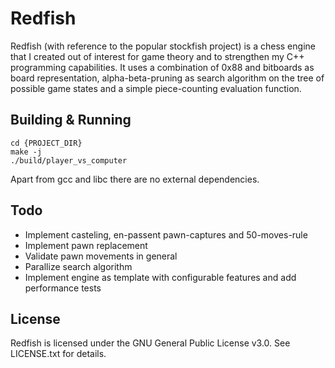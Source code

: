# Redfish #

Redfish (with reference to the popular stockfish project) is a chess engine that I created out of interest for game theory and to strengthen my C++ programming capabilities. It uses a combination of 0x88 and bitboards as board representation, alpha-beta-pruning as search algorithm on the tree of possible game states and a simple piece-counting evaluation function.

## Building & Running ##

```
cd {PROJECT_DIR}
make -j
./build/player_vs_computer
```

Apart from gcc and libc there are no external dependencies.

## Todo ##

- Implement casteling, en-passent pawn-captures and 50-moves-rule
- Implement pawn replacement
- Validate pawn movements in general
- Parallize search algorithm
- Implement engine as template with configurable features and add performance tests

## License ##

Redfish is licensed under the GNU General Public License v3.0. See LICENSE.txt for details.